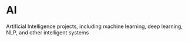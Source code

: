 # AI
Artificial Intelligence projects, including machine learning, deep learning, NLP, and other intelligent systems
